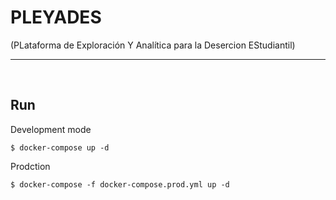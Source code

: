 <h1>PLEYADES</h1>
(PLataforma de Exploración Y Analítica para la Desercion EStudiantil)

----------

<br>

## Run
Development mode 
```
$ docker-compose up -d
```

Prodction
```
$ docker-compose -f docker-compose.prod.yml up -d
```